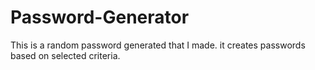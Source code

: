 # Password-Generator
This is a random password generated that I made. it creates passwords based on selected criteria.
